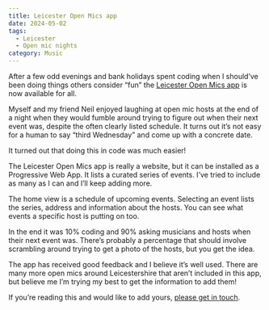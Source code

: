 ```yaml
---
title: Leicester Open Mics app
date: 2024-05-02
tags:
  - Leicester
  - Open mic nights
category: Music
---
```

After a few odd evenings and bank holidays spent coding when I should’ve been doing things others consider “fun” the [Leicester Open Mics app](https://www.leicesteropenmics.co.uk/) is now available for all.

Myself and my friend Neil enjoyed laughing at open mic hosts at the end of a night when they would fumble around trying to figure out when their next event was, despite the often clearly listed schedule. It turns out it’s not easy for a human to say “third Wednesday” and come up with a concrete date.

It turned out that doing this in code was much easier!

The Leicester Open Mics app is really a website, but it can be installed as a Progressive Web App. It lists a curated series of events. I’ve tried to include as many as I can and I’ll keep adding more.

The home view is a schedule of upcoming events. Selecting an event lists the series, address and information about the hosts. You can see what events a specific host is putting on too.

In the end it was 10% coding and 90% asking musicians and hosts when their next event was. There’s probably a percentage that should involve scrambling around trying to get a photo of the hosts, but you get the idea.

The app has received good feedback and I believe it’s well used. There are many more open mics around Leicestershire that aren’t included in this app, but believe me I’m trying my best to get the information to add them!

If you’re reading this and would like to add yours, [please get in touch](mailto:jack@kingbrick.co.uk).

